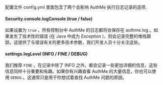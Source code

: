 配置文件 config.yml 里面包含了两个会影响 AuthMe 执行日志记录的选项.

#### Security.console.logConsole (true / false)
如果设置为 `true` ，所有控制台中 AuthMe 的日志都将会保存在 authme.log 。如果发生了技术性的错误 (在 Java 中成为 _Exception_ )，则会记录完整的堆栈跟踪。这提供了与错误有关的更多技术参数，我们开发人员十分关注这些。

#### settings.logLevel (INFO / FINE / DEBUG)
我们推荐 `FINE` 。在记录中除了 INFO 之外，都会记录一些更加详细的信息，这些信息同样十分重要和有趣。如果你有兴趣查看 AuthMe 的大量信息，你也可以使用 `DEBUG` 。这通常只是用于你想试着查找 AuthMe 问题的原因。

